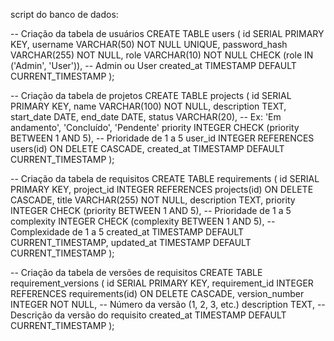 script do banco de dados:

-- Criação da tabela de usuários
CREATE TABLE users (
    id SERIAL PRIMARY KEY,
    username VARCHAR(50) NOT NULL UNIQUE,
    password_hash VARCHAR(255) NOT NULL,
    role VARCHAR(10) NOT NULL CHECK (role IN ('Admin', 'User')), -- Admin ou User
    created_at TIMESTAMP DEFAULT CURRENT_TIMESTAMP
);

-- Criação da tabela de projetos
CREATE TABLE projects (
    id SERIAL PRIMARY KEY,
    name VARCHAR(100) NOT NULL,
    description TEXT,
    start_date DATE,
    end_date DATE,
    status VARCHAR(20), -- Ex: 'Em andamento', 'Concluído', 'Pendente'
    priority INTEGER CHECK (priority BETWEEN 1 AND 5), -- Prioridade de 1 a 5
    user_id INTEGER REFERENCES users(id) ON DELETE CASCADE,
    created_at TIMESTAMP DEFAULT CURRENT_TIMESTAMP
);

-- Criação da tabela de requisitos
CREATE TABLE requirements (
    id SERIAL PRIMARY KEY,
    project_id INTEGER REFERENCES projects(id) ON DELETE CASCADE,
    title VARCHAR(255) NOT NULL,
    description TEXT,
    priority INTEGER CHECK (priority BETWEEN 1 AND 5), -- Prioridade de 1 a 5
    complexity INTEGER CHECK (complexity BETWEEN 1 AND 5), -- Complexidade de 1 a 5
    created_at TIMESTAMP DEFAULT CURRENT_TIMESTAMP,
    updated_at TIMESTAMP DEFAULT CURRENT_TIMESTAMP
);

-- Criação da tabela de versões de requisitos
CREATE TABLE requirement_versions (
    id SERIAL PRIMARY KEY,
    requirement_id INTEGER REFERENCES requirements(id) ON DELETE CASCADE,
    version_number INTEGER NOT NULL, -- Número da versão (1, 2, 3, etc.)
    description TEXT, -- Descrição da versão do requisito
    created_at TIMESTAMP DEFAULT CURRENT_TIMESTAMP
);

